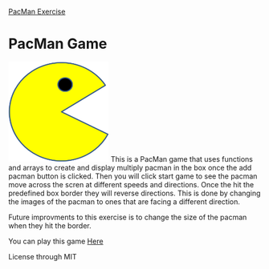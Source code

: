 <a href="https://github.com/TennWilliams/PacMan"> PacMan Exercise </a>
# PacMan Game
<img src="PacMan1.png" width="200" height="200">
This is a PacMan game that uses functions and arrays to create and display multiply pacman in the box once the add pacman button is clicked.  Then you will click start game to see the pacman move across the scren at different speeds and directions.  Once the hit the predefined box border they will reverse directions.  This is done by changing the images of the pacman to ones that are facing a different direction.

Future improvments to this exercise is to change the size of the pacman when they hit the border.

You can play this game <a href="https://tennwilliams.github.io/PacMan"> Here </a>

License through MIT
